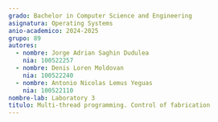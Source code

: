 ```yaml
---
grado: Bachelor in Computer Science and Engineering
asignatura: Operating Systems
anio-academico: 2024-2025
grupo: 89
autores:
  - nombre: Jorge Adrian Saghin Dudulea
    nia: 100522257
  - nombre: Denis Loren Moldovan
    nia: 100522240
  - nombre: Antonio Nicolas Lemus Yeguas
    nia: 100522110
nombre-lab: Laboratory 3
titulo: Multi-thread programming. Control of fabrication
---
```

